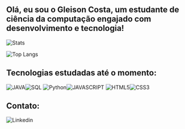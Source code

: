 ## Olá, eu sou o Gleison Costa, um estudante de ciência da computação engajado com desenvolvimento e tecnologia!

![Stats](https://github-readme-stats.vercel.app/api?username=Gleison-Costa&show_icons=true&theme=dark) 

![Top Langs](https://github-readme-stats.vercel.app/api/top-langs/?username=GleisonCosta&layout=compact)

## Tecnologias estudadas até o momento:
![JAVA](https://img.shields.io/badge/Java-ED8B00?style=for-the-badge&logo=openjdk&logoColor=white)![SQL](https://img.shields.io/badge/MySQL-00000F?style=for-the-badge&logo=mysql&logoColor=white)
![Python](https://img.shields.io/badge/Python-3776AB?style=for-the-badge&logo=python&logoColor=white)![JAVASCRIPT](https://img.shields.io/badge/JavaScript-F7DF1E?style=for-the-badge&logo=javascript&logoColor=black)
![HTML5](https://img.shields.io/badge/HTML-239120?style=for-the-badge&logo=html5&logoColor=white)![CSS3](https://img.shields.io/badge/CSS3-1572B6?style=for-the-badge&logo=css3&logoColor=white)

## Contato: 
![[Linkedin](https://img.shields.io/badge/LinkedIn-0077B5?style=for-the-badge&logo=linkedin&logoColor=white)](https://www.linkedin.com/in/gleison-costa-b57743251/)
<!---
Gleison-Costa/Gleison-Costa is a ✨ special ✨ repository because its `README.md` (this file) appears on your GitHub profile.
You can click the Preview link to take a look at your changes.
--->
